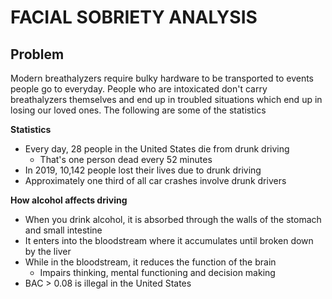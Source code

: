 # FACIAL SOBRIETY ANALYSIS

## Problem
Modern breathalyzers require bulky hardware to be transported to events people go to everyday. People who are intoxicated don't carry breathalyzers themselves and end up in troubled situations which end up in losing our loved ones. The following are some of the statistics

**Statistics**

* Every day, 28 people in the United States die from drunk driving
  * That's one person dead every 52 minutes
* In 2019, 10,142 people lost their lives due to drunk driving
* Approximately one third of all car crashes involve drunk drivers

**How alcohol affects driving**

* When you drink alcohol, it is absorbed through the walls of the stomach and small intestine
* It enters into the bloodstream where it accumulates until broken down by the liver
* While in the bloodstream, it reduces the function of the brain
  * Impairs thinking, mental functioning and decision making
* BAC > 0.08 is illegal in the United States
